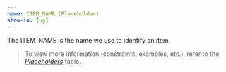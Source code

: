 ```yaml
---
name: ITEM_NAME (Placeholder)
show-in: [ug]
---
```

<!-- Make sure this is kept the same as the table cell entry. -->
The ITEM_NAME is the name we use to identify an item.

> To view more information (constraints, examples, etc.), refer to the [_Placeholders_](#placeholders) table.
